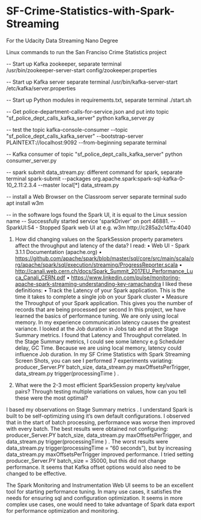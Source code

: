 # SF-Crime-Statistics-with-Spark-Streaming
For the Udacity Data Streaming Nano Degree 

Linux commands to run the San Franciso Crime Statistics project 


-- Start up Kafka zookeeper, separate terminal  
/usr/bin/zookeeper-server-start config/zookeeper.properties

-- Start up Kafka server separate terminal
/usr/bin/kafka-server-start /etc/kafka/server.properties


-- Start up Python modules in requirements.txt, separate terminal
./start.sh

-- Get police-department-calls-for-service.json and put into topic "sf_police_dept_calls_kafka_server"
python kafka_server.py 

-- test the  topic 
kafka-console-consumer --topic "sf_police_dept_calls_kafka_server" --bootstrap-server PLAINTEXT://localhost:9092 --from-beginning separate terminal

--  Kafka consumer of topic "sf_police_dept_calls_kafka_server"
python consumer_server.py 

-- spark submit data_stream.py: different command for spark, separate terminal
spark-submit --packages org.apache.spark:spark-sql-kafka-0-10_2.11:2.3.4 --master local[*] data_stream.py 

-- install a Web Browser on the Classroom server separate terminal
sudo apt install w3m

-- in the software logs found the Spark UI, it is equal to the Linux session name 
-- Successfully started service 'sparkDriver' on port 46881.
-- SparkUI:54 - Stopped Spark web UI at 
e.g. w3m http://c285a2c14ffa:4040

1.	How did changing values on the SparkSession property parameters affect the throughput and latency of the data?
I read: 
•	Web UI - Spark 3.1.1 Documentation (apache.org)
•	https://github.com/apache/spark/blob/master/sql/core/src/main/scala/org/apache/spark/sql/execution/streaming/ProgressReporter.scala 
•	http://canali.web.cern.ch/docs/Spark_Summit_2017EU_Performance_Luca_Canali_CERN.pdf 
•	https://www.linkedin.com/pulse/monitoring-apache-spark-streaming-understanding-key-ramachandra 
I liked these definitions: 
•	Track the Latency of your Spark application. This is the time it takes to complete a single job on your Spark cluster
•	Measure the Throughput of your Spark application. This gives you the number of records that are being processed per second
In this project, we have learned the basics of performance tuning.  We are only using local memory.  In my experience communication latency causes the greatest variance.  I looked at the Job duration in Jobs tab and at the Stage Summary metrics. I found that Latency and Throughput correlated.  In the Stage Summary metrics, I could see some latency e.g Scheduler delay, GC Time.  Because we are using local memory, latency could influence Job duration. 
In my SF Crime Statistics with Spark Streaming Screen Shots, you can see I performed 7 experiments variating: producer_Server.PY batch_size,   data_stream.py maxOffsetsPerTrigger,  data_stream.py trigger(processingTime ) .  


2.	What were the 2-3 most efficient SparkSession property key/value pairs? Through testing multiple variations on values, how can you tell these were the most optimal?

I based my observations on Stage Summary metrics .  I understand Spark is built to be self-optimizing using it’s own default configurations. I observed that in the start of batch processing, performance was worse then improved with every batch.  The best results were obtained not configuring: producer_Server.PY batch_size,   data_stream.py maxOffsetsPerTrigger,  and data_stream.py trigger(processingTime ) .  The worst results were data_stream.py trigger(processingTime  = “60 seconds”), but by increasing data_stream.py maxOffsetsPerTrigger improved performance.  I tried setting producer_Server.PY batch_size = 35000, but this did not change performance.  It seems that Kafka offset options would also need to be changed to be effective. 

The Spark Monitoring and Instrumentation Web UI seems to be an excellent tool for starting performance tuning. In many use cases, it satisfies the needs for ensuring sql and configuration optimization.  It seems in more complex use cases, one would need to take advantage of Spark data export for performance optimization and monitoring. 
